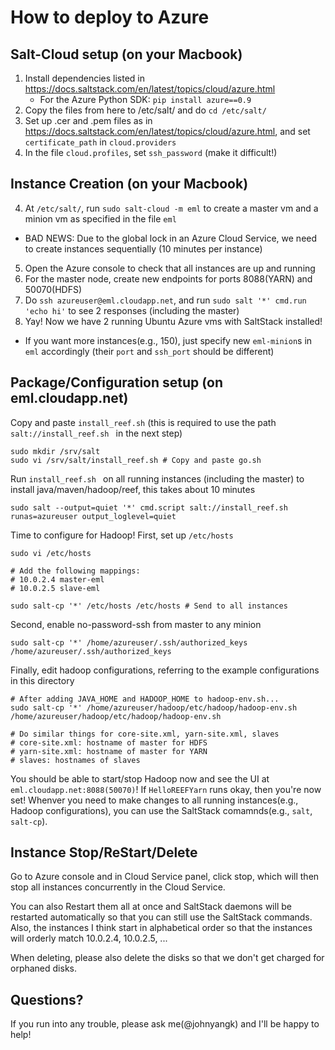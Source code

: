# How to deploy to Azure

## Salt-Cloud setup (on your Macbook)
1. Install dependencies listed in https://docs.saltstack.com/en/latest/topics/cloud/azure.html
	- For the Azure Python SDK: `pip install azure==0.9`
2. Copy the files from here to /etc/salt/ and do `cd /etc/salt/`
3. Set up .cer and .pem files as in https://docs.saltstack.com/en/latest/topics/cloud/azure.html, and set `certificate_path` in `cloud.providers`
4. In the file `cloud.profiles`, set `ssh_password` (make it difficult!)


## Instance Creation (on your Macbook)

4. At `/etc/salt/`, run `sudo salt-cloud -m eml` to create a master vm and a minion vm as specified in the file `eml`
  - BAD NEWS: Due to the global lock in an Azure Cloud Service, we need to create instances sequentially (10 minutes per instance)
5. Open the Azure console to check that all instances are up and running
6. For the master node, create new endpoints for ports 8088(YARN) and 50070(HDFS)
7. Do `ssh azureuser@eml.cloudapp.net`, and run `sudo salt '*' cmd.run 'echo hi'` to see 2 responses (including the master)
8. Yay! Now we have 2 running Ubuntu Azure vms with SaltStack installed!
  - If you want more instances(e.g., 150), just specify new `eml-minion`s in `eml` accordingly (their `port` and `ssh_port` should be different)

## Package/Configuration setup (on eml.cloudapp.net)

Copy and paste `install_reef.sh` (this is required to use the path `salt://install_reef.sh ` in the next step)

```
sudo mkdir /srv/salt
sudo vi /srv/salt/install_reef.sh # Copy and paste go.sh
```


Run `install_reef.sh ` on all running instances (including the master) to install java/maven/hadoop/reef, this takes about 10 minutes

```
sudo salt --output=quiet '*' cmd.script salt://install_reef.sh runas=azureuser output_loglevel=quiet

```

Time to configure for Hadoop! First, set up `/etc/hosts`

```
sudo vi /etc/hosts

# Add the following mappings:
# 10.0.2.4 master-eml
# 10.0.2.5 slave-eml

sudo salt-cp '*' /etc/hosts /etc/hosts # Send to all instances

```

Second, enable no-password-ssh from master to any minion

```
sudo salt-cp '*' /home/azureuser/.ssh/authorized_keys /home/azureuser/.ssh/authorized_keys
```

Finally, edit hadoop configurations, referring to the example configurations in this directory

```
# After adding JAVA_HOME and HADOOP_HOME to hadoop-env.sh...
sudo salt-cp '*' /home/azureuser/hadoop/etc/hadoop/hadoop-env.sh /home/azureuser/hadoop/etc/hadoop/hadoop-env.sh

# Do similar things for core-site.xml, yarn-site.xml, slaves
# core-site.xml: hostname of master for HDFS
# yarn-site.xml: hostname of master for YARN
# slaves: hostnames of slaves
```

You should be able to start/stop Hadoop now and see the UI at  `eml.cloudapp.net:8088(50070)`! If `HelloREEFYarn` runs okay, then you're now set! Whenver you need to make changes to all running instances(e.g., Hadoop configurations), you can use the SaltStack comamnds(e.g., `salt`, `salt-cp`).


## Instance Stop/ReStart/Delete

Go to Azure console and in Cloud Service panel, click stop, which will then stop all instances concurrently in the Cloud Service. 

You can also Restart them all at once and SaltStack daemons will be restarted automatically so that you can still use the SaltStack commands. Also, the instances I think start in alphabetical order so that the instances will orderly match 10.0.2.4, 10.0.2.5, ...

When deleting, please also delete the disks so that we don't get charged for orphaned disks.


## Questions?

If you run into any trouble, please ask me(@johnyangk) and I'll be happy to help!